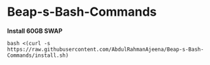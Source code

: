 # Beap-s-Bash-Commands

**Install 60GB SWAP**

``bash <(curl -s https://raw.githubusercontent.com/AbdulRahmanAjeena/Beap-s-Bash-Commands/install.sh)``
